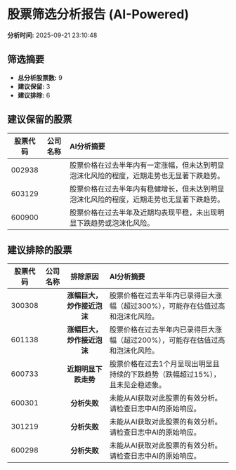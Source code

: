 # 股票筛选分析报告 (AI-Powered)

**分析时间:** 2025-09-21 23:10:48

## 筛选摘要

- **总分析股票数:** 9
- **建议保留:** 3
- **建议排除:** 6

## 建议保留的股票

| 股票代码 | 公司名称 | AI分析摘要 |
|:---:|:---:|:---|
| 002938 |  | 股票价格在过去半年内有一定涨幅，但未达到明显泡沫化风险的程度，近期走势也无显著下跌趋势。 |
| 603129 |  | 股票价格在过去半年内有稳健增长，但未达到明显泡沫化风险的程度，近期走势也无显著下跌趋势。 |
| 600900 |  | 股票价格在过去半年及近期均表现平稳，未出现明显下跌趋势或泡沫化风险。 |

## 建议排除的股票

| 股票代码 | 公司名称 | 排除原因 | AI分析摘要 |
|:---:|:---:|:---:|:---|
| 300308 |  | **涨幅巨大，炒作接近泡沫** | 股票价格在过去半年内已录得巨大涨幅（超过300%），可能存在估值过高和泡沫化风险。 |
| 601138 |  | **涨幅巨大，炒作接近泡沫** | 股票价格在过去半年内已录得巨大涨幅（超过200%），可能存在估值过高和泡沫化风险。 |
| 600733 |  | **近期明显下跌走势** | 股票价格在过去1个月呈现出明显且持续的下跌趋势（跌幅超过15%），且未见企稳迹象。 |
| 600301 |  | **分析失败** | 未能从AI获取对此股票的有效分析。请检查日志中AI的原始响应。 |
| 301219 |  | **分析失败** | 未能从AI获取对此股票的有效分析。请检查日志中AI的原始响应。 |
| 600298 |  | **分析失败** | 未能从AI获取对此股票的有效分析。请检查日志中AI的原始响应。 |
